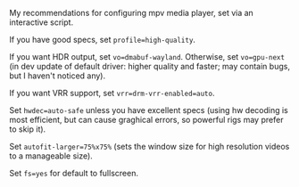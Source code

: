My recommendations for configuring mpv media player, set via an interactive script.

If you have good specs, set `profile=high-quality`.

If you want HDR output, set `vo=dmabuf-wayland`. Otherwise, set `vo=gpu-next` (in dev update of default driver: higher quality and faster; may contain bugs, but I haven't noticed any).

If you want VRR support, set `vrr=drm-vrr-enabled=auto`.

Set `hwdec=auto-safe` unless you have excellent specs (using hw decoding is most efficient, but can cause graghical errors, so powerful rigs may prefer to skip it). 

Set `autofit-larger=75%x75%` (sets the window size for high resolution videos to a manageable size).

Set `fs=yes` for default to fullscreen.
